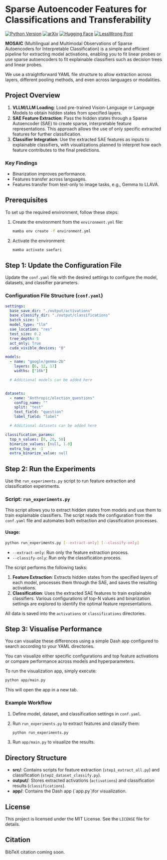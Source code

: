 # Sparse Autoencoder Features for Classifications and Transferability

[![Python Version](https://img.shields.io/badge/python-3.10%2B-blue)](https://www.python.org/downloads/)
[![arXiv](https://img.shields.io/badge/arXiv-Paper-orange)](https://arxiv.org/abs/XXXX.XXXXX)
[![Hugging Face](https://img.shields.io/badge/HuggingFace-Dataset-yellow)](https://huggingface.co/your-model)
[![LessWrong Post](https://img.shields.io/badge/LessWrong-Cross_Modal_SAE's-red)](https://www.lesswrong.com/posts/your-post)

**MOSAIC** (Multilingual and Multimodal Observations of Sparse Autoencoders for Interpretable Classification) is a simple and efficient pipeline for extracting model activations, enabling you to fit linear probes or use sparse autoencoders to fit explainable classifiers such as decision trees and linear probes.

We use a straightforward YAML file structure to allow extraction across layers, different pooling methods, and even across languages or modalities.

## Project Overview

1. **VLLM/LLM Loading**: Load pre-trained Vision-Language or Language Models to obtain hidden states from specified layers.
2. **SAE Feature Extraction**: Pass the hidden states through a Sparse Autoencoder (SAE) to create sparse, interpretable feature representations. This approach allows the use of only specific extracted features for further classification.
3. **Classifier Integration**: Use the extracted SAE features as inputs to explainable classifiers, with visualizations planned to interpret how each feature contributes to the final predictions.

### Key Findings

- Binarization improves performance.
- Features transfer across languages.
- Features transfer from text-only to image tasks, e.g., Gemma to LLAVA.

## Prerequisites

To set up the required environment, follow these steps:

1. Create the environment from the `environment.yml` file:

   ```bash
   mamba env create -f environment.yml
   ```
2. Activate the environment:

   ```bash
   mamba activate saefari
   ```

## Step 1: Update the Configuration File

Update the `conf.yaml` file with the desired settings to configure the model, datasets, and classifier parameters.

### Configuration File Structure (`conf.yaml`)

```yaml
settings:
  base_save_dir: "./output/activations"
  base_classify_dir: "./output/classifications"
  batch_size: 1
  model_type: "llm"
  sae_location: "res"
  test_size: 0.2
  tree_depth: 5
  act_only: True
  cuda_visible_devices: "0"

models:
  - name: "google/gemma-2b"
    layers: [6, 12, 17]
    widths: ["16k"]

  # Additional models can be added here


datasets:
  - name: "Anthropic/election_questions"
    config_name: ""
    split: "test"
    text_field: "question"
    label_field: "label"

  # Additional datasets can be added here

classification_params:
  top_n_values: [0, 20, 50]
  binarize_values: [null, 1.0]
  extra_top_n: -1
  extra_binarize_value: null
```

## Step 2: Run the Experiments

Use the `run_experiments.py` script to run feature extraction and classification experiments.

### Script: `run_experiments.py`

This script allows you to extract hidden states from models and use them to train explainable classifiers. The script reads the configuration from the `conf.yaml` file and automates both extraction and classification processes.

#### Usage:

```bash
python run_experiments.py [--extract-only] [--classify-only]
```

- `--extract-only`: Run only the feature extraction process.
- `--classify-only`: Run only the classification process.

The script performs the following tasks:

1. **Feature Extraction**: Extracts hidden states from the specified layers of each model, processes them through the SAE, and saves the resulting activations.
2. **Classification**: Uses the extracted SAE features to train explainable classifiers. Various configurations of top-N values and binarization settings are explored to identify the optimal feature representations.

All data is saved into the `activations` or `classifications` directories.

## Step 3: Visualise Performance

You can visualize these differences using a simple Dash app configured to search according to your YAML directories.

You can visualize either specific configurations and top feature activations or compare performance across models and hyperparameters.

To run the visualization app, simply execute:

```bash
python app/main.py
```

This will open the app in a new tab.

### Example Workflow

1. Define model, dataset, and classification settings in `conf.yaml`.
2. Run `run_experiments.py` to extract features and classify them:

   ```bash
   python run_experiments.py
   ```
3. Run `app/main.py` to visualize the results.

## Directory Structure

- **src/**: Contains scripts for feature extraction (`step1_extract_all.py`) and classification (`step2_dataset_classify.py`).
- **output/**: Stores extracted activations (`activations`) and classification results (`classifications`).
- **app/**: Contains the Dash app (\`app.py\`)for visualization.

## License

This project is licensed under the MIT License. See the `LICENSE` file for details.

## Citation

BibTeX citation coming soon.
